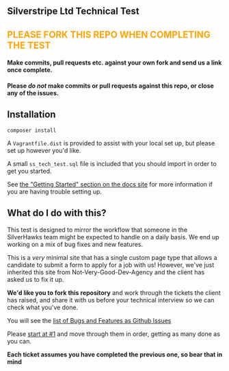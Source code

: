 ## Silverstripe Ltd Technical Test

<h2 class="info" style="color: orange">
PLEASE FORK THIS REPO WHEN COMPLETING THE TEST
</h2>

#### Make commits, pull requests etc. against your own fork and send us a link once complete.

#### Please *do not* make commits or pull requests against this repo, or close any of the issues.


## Installation

`composer install`

A `Vagrantfile.dist` is provided to assist with your local set up, but please
set up however you'd like.

A small `ss_tech_test.sql` file is included that you should import in
order to get you started.

See [the "Getting Started" section on the docs site](https://docs.silverstripe.org/en/4/getting_started/)
for more information if you are having trouble setting up.

## What do I do with this?

This test is designed to mirror the workflow that someone in the SilverHawks
team might be expected to handle on a daily basis. We end up working on a
mix of bug fixes and new features.

This is a _very_ minimal site that has a single custom page type that allows
a candidate to submit a form to apply for a job with us! However, we've just
inherited this site from Not-Very-Good-Dev-Agency and the client has asked
us to fix it up.

**We'd like you to fork this repository** and work through the tickets the client
has raised, and share it with us before your technical interview so we can
check what you've done.

You will see the [list of Bugs and Features as Github Issues](https://github.com/andrewandante/ss-tech-interview/issues?q=is%3Aissue+is%3Aopen)

Please [start at #1](https://github.com/andrewandante/ss-tech-interview/issues/1)
and move through them in order, getting as many done as you can.

**Each ticket assumes you have completed the previous one, so bear that in mind**
